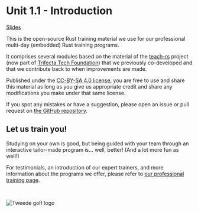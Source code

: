 # Unit 1.1 - Introduction

<a href="/slides/1_1-introduction/" target="_blank">Slides</a>

This is the open-source Rust training material we use for our professional multi-day (embedded) Rust training programs.

It comprises several modules based on the material of the [teach-rs](https://trifectatech.org/initiatives/education/) project (now part of [Trifecta Tech Foundation](https://trifectatech.org)) that we previously co-developed and that we contribute back to when improvements are made.

Published under the [CC-BY-SA 4.0 license](https://creativecommons.org/licenses/by-sa/4.0/), you
are free to use and share this material as long as you give us appropriate credit and share any modifications you make under that same license.

If you spot any mistakes or have a suggestion, please open an issue or pull request on [the GitHub repository](https://github.com/tweedegolf/rust-training).

## Let us train you!

Studying on your own is good, but being guided with your team through an interactive tailor-made program is... well, better! (And a lot more fun as well!)

For testimonials, an introduction of our expert trainers, and more information about the programs we offer, please refer to [our professional training page](https://tweedegolf.nl/en/expertise/rust/workshops).

<p><br><p>

![Tweede golf logo](tweedegolf-logo.svg)
